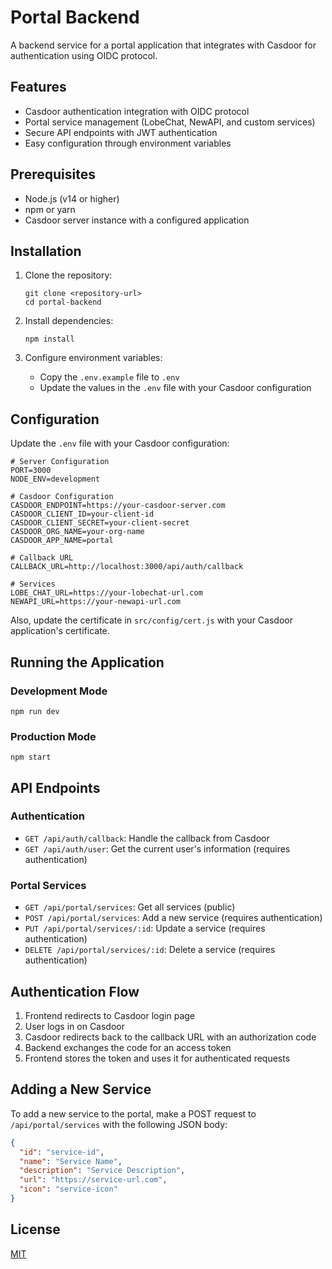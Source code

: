 # Portal Backend

A backend service for a portal application that integrates with Casdoor for authentication using OIDC protocol.

## Features

- Casdoor authentication integration with OIDC protocol
- Portal service management (LobeChat, NewAPI, and custom services)
- Secure API endpoints with JWT authentication
- Easy configuration through environment variables

## Prerequisites

- Node.js (v14 or higher)
- npm or yarn
- Casdoor server instance with a configured application

## Installation

1. Clone the repository:
   ```
   git clone <repository-url>
   cd portal-backend
   ```

2. Install dependencies:
   ```
   npm install
   ```

3. Configure environment variables:
   - Copy the `.env.example` file to `.env`
   - Update the values in the `.env` file with your Casdoor configuration

## Configuration

Update the `.env` file with your Casdoor configuration:

```
# Server Configuration
PORT=3000
NODE_ENV=development

# Casdoor Configuration
CASDOOR_ENDPOINT=https://your-casdoor-server.com
CASDOOR_CLIENT_ID=your-client-id
CASDOOR_CLIENT_SECRET=your-client-secret
CASDOOR_ORG_NAME=your-org-name
CASDOOR_APP_NAME=portal

# Callback URL
CALLBACK_URL=http://localhost:3000/api/auth/callback

# Services
LOBE_CHAT_URL=https://your-lobechat-url.com
NEWAPI_URL=https://your-newapi-url.com
```

Also, update the certificate in `src/config/cert.js` with your Casdoor application's certificate.

## Running the Application

### Development Mode

```
npm run dev
```

### Production Mode

```
npm start
```

## API Endpoints

### Authentication

- `GET /api/auth/callback`: Handle the callback from Casdoor
- `GET /api/auth/user`: Get the current user's information (requires authentication)

### Portal Services

- `GET /api/portal/services`: Get all services (public)
- `POST /api/portal/services`: Add a new service (requires authentication)
- `PUT /api/portal/services/:id`: Update a service (requires authentication)
- `DELETE /api/portal/services/:id`: Delete a service (requires authentication)

## Authentication Flow

1. Frontend redirects to Casdoor login page
2. User logs in on Casdoor
3. Casdoor redirects back to the callback URL with an authorization code
4. Backend exchanges the code for an access token
5. Frontend stores the token and uses it for authenticated requests

## Adding a New Service

To add a new service to the portal, make a POST request to `/api/portal/services` with the following JSON body:

```json
{
  "id": "service-id",
  "name": "Service Name",
  "description": "Service Description",
  "url": "https://service-url.com",
  "icon": "service-icon"
}
```

## License

[MIT](LICENSE)
